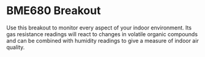 <!--
---
name: BME680 Breakout
class: board
type: other
formfactor: Custom
manufacturer: Pimoroni
description: Use this breakout to monitor every aspect of your indoor environment.
url: https://shop.pimoroni.com/products/bme680
github: https://github.com/pimoroni/bme680
buy: https://shop.pimoroni.com/products/bme680
image: 'bme680.png'
pincount: 5
eeprom: no
power:
  '1':
ground:
  '9':
pin:
  '3':
    name: SDA
    mode: i2c
  '5':
    name: SCL
    mode: i2c
  '7':
    name: O
i2c:
  '0x76':
    name: BME680
    device: BME680
-->
# BME680 Breakout

Use this breakout to monitor every aspect of your indoor environment. Its gas resistance readings will react to changes in volatile organic compounds and can be combined with humidity readings to give a measure of indoor air quality.
